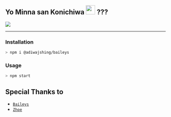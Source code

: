  
## Yo Minna san Konichiwa <img src="https://github.com/TheDudeThatCode/TheDudeThatCode/blob/master/Assets/hmm.gif" width="29px"> ???
<img align="center" height="auto" src="https://i.ytimg.com/vi/rHmqby4MRdo/maxresdefault.jpg"/>

___

### Installation
```bash
> npm i @adiwajshing/baileys
```

### Usage
```bash
> npm start
```

## Special Thanks to
* [`Baileys`](https://github.com/adiwajshing/Baileys)
* [`Zhoe`](https://github.com/chalyyzhu)
